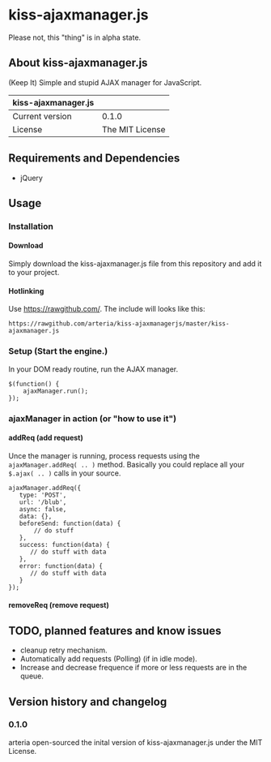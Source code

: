 # kiss-ajaxmanager.js

Please not, this "thing" is in alpha state. 


## About kiss-ajaxmanager.js

(Keep It) Simple and stupid AJAX manager for JavaScript.

| kiss-ajaxmanager.js |  | 
| ------------- | --- | 
| Current version | 0.1.0 |
| License | The MIT License |


## Requirements and Dependencies


* jQuery


## Usage
 

### Installation
#### Download
Simply download the kiss-ajaxmanager.js	file from this repository and add it to your project.

#### Hotlinking

Use https://rawgithub.com/. The include will looks like this:
	
	https://rawgithub.com/arteria/kiss-ajaxmanagerjs/master/kiss-ajaxmanager.js	


### Setup (Start the engine.)


In your DOM ready routine, run the AJAX manager.

	$(function() {    
	    ajaxManager.run(); 
	});


### ajaxManager in action (or "how to use it")

#### addReq (add request)

Unce the manager is running, process requests using the ``ajaxManager.addReq( .. )`` method. Basically you could replace all your ``$.ajax( .. )`` calls in your source.

	ajaxManager.addReq({
	   type: 'POST',
	   url: '/blub',
	   async: false,
	   data: {},
	   beforeSend: function(data) {    
	       // do stuff
	   },
	   success: function(data) {
	      // do stuff with data
	   },
	   error: function(data) {
	      // do stuff with data
	   } 
	});

#### removeReq (remove request)




## TODO, planned features and know issues


* cleanup retry mechanism.
* Automatically add requests (Polling) (if in idle mode).
* Increase and decrease frequence if more or less requests are in the queue.

## Version history and changelog


### 0.1.0

arteria open-sourced the inital version of kiss-ajaxmanager.js under the MIT License.


